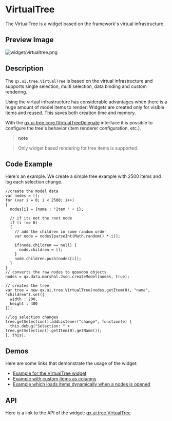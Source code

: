 VirtualTree
===========

The VirtualTree is a widget based on the framework's virtual infrastructure.

Preview Image
-------------

![widget/virtualtree.png](/pages/widget/virtualtree.png)

Description
-----------

The `qx.ui.tree.VirtualTree` is based on the virtual infrastructure and supports single selection, multi selection, data binding and custom rendering.

Using the virtual infrastructure has considerable advantages when there is a huge amount of model items to render: Widgets are created only for visible items and reused. This saves both creation time and memory.

With the [qx.ui.tree.core.IVirtualTreeDelegate](http://demo.qooxdoo.org/%{version}/apiviewer/#qx.ui.tree.core.IVirtualTreeDelegate) interface it is possible to configure the tree's behavior (item renderer configuration, etc.).

> **note**

> Only widget based rendering for tree items is supported.

Code Example
------------

Here's an example. We create a simple tree example with 2500 items and log each selection change.

    //create the model data
    var nodes = [];
    for (var i = 0; i < 2500; i++)
    {
      nodes[i] = {name : "Item " + i};

      // if its not the root node
      if (i !== 0)
      {
        // add the children in some random order
        var node = nodes[parseInt(Math.random() * i)];

        if(node.children == null) {
          node.children = [];
        }
        node.children.push(nodes[i]);
      }
    }
    // converts the raw nodes to qooxdoo objects
    nodes = qx.data.marshal.Json.createModel(nodes, true);

    // creates the tree
    var tree = new qx.ui.tree.VirtualTree(nodes.getItem(0), "name", "children").set({
      width : 200,
      height : 400
    });

    //log selection changes
    tree.getSelection().addListener("change", function(e) {
      this.debug("Selection: " + tree.getSelection().getItem(0).getName());
    }, this);

Demos
-----

Here are some links that demonstrate the usage of the widget:

-   [Example for the VirtualTree widget](http://demo.qooxdoo.org/%{version}/demobrowser/#virtual~Tree.html)
-   [Example with custom items as columns](http://demo.qooxdoo.org/%{version}/demobrowser/#virtual~Tree_Columns.html)
-   [Example which loads items dynamically when a nodes is opened](http://demo.qooxdoo.org/%{version}/demobrowser/#virtual~Tree_Dynamic.html)

API
---

Here is a link to the API of the widget:
[qx.ui.tree.VirtualTree](http://demo.qooxdoo.org/%{version}/apiviewer/#qx.ui.tree.VirtualTree)
